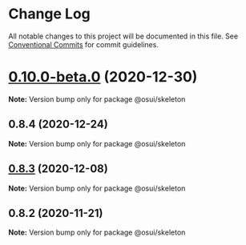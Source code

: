 # Change Log

All notable changes to this project will be documented in this file.
See [Conventional Commits](https://conventionalcommits.org) for commit guidelines.

# [0.10.0-beta.0](https://gitee.com/gitee-fe/osui/tree/master/compare/@osui/skeleton@0.8.4...@osui/skeleton@0.10.0-beta.0) (2020-12-30)

**Note:** Version bump only for package @osui/skeleton





## 0.8.4 (2020-12-24)

**Note:** Version bump only for package @osui/skeleton





## [0.8.3](https://gitee.com/gitee-fe/osui/tree/master/compare/@osui/skeleton@0.8.2...@osui/skeleton@0.8.3) (2020-12-08)

**Note:** Version bump only for package @osui/skeleton





## 0.8.2 (2020-11-21)

**Note:** Version bump only for package @osui/skeleton
